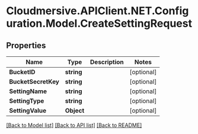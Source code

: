 # Cloudmersive.APIClient.NET.Configuration.Model.CreateSettingRequest
## Properties

Name | Type | Description | Notes
------------ | ------------- | ------------- | -------------
**BucketID** | **string** |  | [optional] 
**BucketSecretKey** | **string** |  | [optional] 
**SettingName** | **string** |  | [optional] 
**SettingType** | **string** |  | [optional] 
**SettingValue** | **Object** |  | [optional] 

[[Back to Model list]](../README.md#documentation-for-models) [[Back to API list]](../README.md#documentation-for-api-endpoints) [[Back to README]](../README.md)

